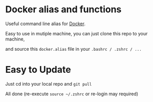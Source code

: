# Docker alias and functions

Useful command line alias for [Docker](https://www.docker.io/).

Easy to use in mutiple machine, you can just clone this repo to your machine,

and source this `docker.alias` file in your `.bashrc / .zshrc / ...`

# Easy to Update

Just cd into your local repo and `git pull`

All done (re-execute `source ~/.zshrc` or re-login may required)
